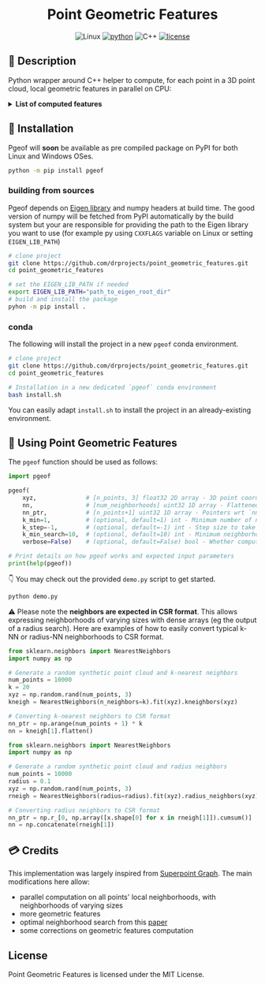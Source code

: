 <div align="center">

# Point Geometric Features

![Linux](https://img.shields.io/badge/Linux-FCC624?style=for-the-badge&logo=linux&logoColor=black)
[![python](https://img.shields.io/badge/-Python_3.8-blue?logo=python&logoColor=white)](https://github.com/pre-commit/pre-commit)
![C++](https://img.shields.io/badge/c++-%2300599C.svg?style=for-the-badge&logo=c%2B%2B&logoColor=white)
[![license](https://img.shields.io/badge/License-MIT-green.svg?labelColor=gray)](https://github.com/ashleve/lightning-hydra-template#license)


</div>


## 📌 Description

Python wrapper around C++ helper to compute, for each point in a 3D point cloud, local geometric features in parallel on CPU:

<details>
<summary><b>️List of computed features️</b></summary>

- linearity
- planarity
- scattering
- verticality
- normal_x
- normal_y
- normal_z
- length
- surface
- volume
- curvature
- optimal neighborhood size
</details>


## 🧱 Installation

Pgeof will __soon__ be available as pre compiled package on PyPI for both Linux and Windows OSes.

```bash
python -m pip install pgeof 
```

### building from sources

Pgeof depends on [Eigen library](https://eigen.tuxfamily.org/) and numpy headers at build time.
The good version of numpy will be fetched from PyPI automatically by the build system but your are responsible for providing
the path to the Eigen library you want to use (for example py using `CXXFLAGS` variable on Linux or setting `EIGEN_LIB_PATH`)

```bash
# clone project
git clone https://github.com/drprojects/point_geometric_features.git
cd point_geometric_features

# set the EIGEN_LIB_PATH if needed
export EIGEN_LIB_PATH="path_to_eigen_root_dir"
# build and install the package
pyhon -m pip install .
```

### conda 

The following will install the project in a new `pgeof` conda environment.

```bash
# clone project
git clone https://github.com/drprojects/point_geometric_features.git
cd point_geometric_features

# Installation in a new dedicated `pgeof` conda environment
bash install.sh
```

You can easily adapt `install.sh` to install the project in an already-existing 
environment.

## 🚀 Using Point Geometric Features

The `pgeof` function should be used as follows:

```python
import pgeof

pgeof(
    xyz,              # [n_points, 3] float32 2D array - 3D point coordinates
    nn,               # [num_neighborhoods] uint32 1D array - Flattened neighbor indices. Make sure those are all positive, '-1' indices will either crash or silently compute incorrect features
    nn_ptr,           # [n_points+1] uint32 1D array - Pointers wrt `nn`. More specifically, the neighbors of point `i` are `nn[nn_ptr[i]:nn_ptr[i + 1]]`
    k_min=1,          # (optional, default=1) int - Minimum number of neighbors to consider for features computation. If a point has less, it will be given 0 features
    k_step=-1,        # (optional, default=-1) int - Step size to take when searching for the optimal neighborhood size for each point, following: http://lareg.ensg.eu/labos/matis/pdf/articles_revues/2015/isprs_wjhm_15.pdf. If k_step < 1, pgeof will not search for the optimal neighborhood and features will be computed based on the all available neighbors for each point 
    k_min_search=10,  # (optional, default=10) int - Minimum neighborhood size at which to start when searching for the optimal neighborhood size for each point. It is advised to use a value of 10 or higher, for geometric features robustness
    verbose=False)    # (optional, default=False) bool - Whether computation progress should be printed out

# Print details on how pgeof works and expected input parameters
print(help(pgeof))
```

👇 You may check out the provided `demo.py` script to get started.

```bash
python demo.py
```

⚠️ Please note the **neighbors are expected in CSR format**. This allows 
expressing neighborhoods of varying sizes with dense arrays (eg the output of a 
radius search). Here are examples of how to easily convert typical k-NN or 
radius-NN neighborhoods to CSR format.

```python
from sklearn.neighbors import NearestNeighbors
import numpy as np

# Generate a random synthetic point cloud and k-nearest neighbors
num_points = 10000
k = 20
xyz = np.random.rand(num_points, 3)
kneigh = NearestNeighbors(n_neighbors=k).fit(xyz).kneighbors(xyz)

# Converting k-nearest neighbors to CSR format
nn_ptr = np.arange(num_points + 1) * k
nn = kneigh[1].flatten()
```

```python
from sklearn.neighbors import NearestNeighbors
import numpy as np

# Generate a random synthetic point cloud and radius neighbors
num_points = 10000
radius = 0.1
xyz = np.random.rand(num_points, 3)
rneigh = NearestNeighbors(radius=radius).fit(xyz).radius_neighbors(xyz)

# Converting radius neighbors to CSR format
nn_ptr = np.r_[0, np.array([x.shape[0] for x in rneigh[1]]).cumsum()]
nn = np.concatenate(rneigh[1])
```


## 💳 Credits
This implementation was largely inspired from [Superpoint Graph](https://github.com/loicland/superpoint_graph). The main modifications here allow: 
- parallel computation on all points' local neighborhoods, with neighborhoods of varying sizes
- more geometric features
- optimal neighborhood search from this [paper](http://lareg.ensg.eu/labos/matis/pdf/articles_revues/2015/isprs_wjhm_15.pdf)
- some corrections on geometric features computation


## License

Point Geometric Features is licensed under the MIT License. 
